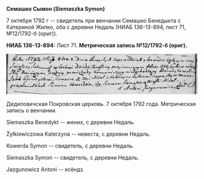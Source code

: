 **Семашко Сымон (Siemaszka Symon)**

7 октября 1792 г -- свидетель при венчании Семашко Бенедыкта с Катериной
Жилко, оба с деревни Недаль (НИАБ 136-13-894, лист 71, №12/1792-б
(ориг)).

**НИАБ 136-13-894:** Лист 71. **Метрическая запись №12/1792-б (ориг).**

![](./media/193f6ccfef789498b9e1869bfe259769ee3c06b2.png)

Дедиловичская Покровская церковь. 7 октября 1792 года. Метрическая
запись о венчании.

Siemaszka Benedykt -- жених, с деревни Недаль.

Żyłkiewiczowa Katerzyna -- невеста, с деревни Недаль.

Kowerda Symon -- свидетель, с деревни Недаль.

Siemaszka Symon -- свидетель, с деревни Недаль.

Jazgunowicz Antoni -- ксёндз.
